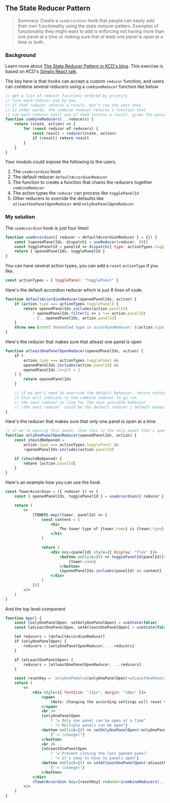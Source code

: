 ## The State Reducer Pattern

> Summary: Create a `useAccordion` hook that people can easily add their own functionality using the state reducer pattern. Examples of functionality they might want to add is enforcing not having more than one panel at a time or making sure that at least one panel is open at a time or both.

### Background

Learn more about [The State Reducer Pattern in KCD's blog](https://kentcdodds.com/blog/the-state-reducer-pattern-with-react-hooks).
This exercise is based on KCD's [Simply React talk](https://github.com/kentcdodds/simply-react).

The key here is that hooks can accept a custom `reducer` function, and users can combine several reducers using a `combineReducer` function like below

```js
// get a list of reducer functions ordered by priority
// runs each reducer one by one.
// If that reducer returns a result, don't run the next ones.
// in other words, the combine reducer returns a function that
// run each reducer until one of them returns a result, given the passed state and action
function combineReducers(...reducers) {
    return (state, action) => {
        for (const reducer of reducers) {
            const result = reducer(state, action)
            if (result) return result
        }
    }
}
```

Your module could expose the following to the users:

1. The `useAccordion` hook
2. The default reducer `defaultAccordionReducer`
3. The function to create a function that chains the reducers together `combineReducer`
4. The action types the `reducer` can process like `togglePanelId`
5. Other reducers to override the defaullts like ` atleastOnePanelOpenReducer` and `onlyOnePanelOpenReducer`

### My solution

The `useAccordion` hook is just four lines!

```js
function useAccordion({ reducer = defaultAccordionReducer } = {}) {
    const [openedPanelIds, dispatch] = useReducer(reducer, [0])
    const togglePanelId = panelId => dispatch({ type: actionTypes.togglePanel, panelId })
    return { openedPanelIds, togglePanelId }
}
```

You can have several action types, you can add a `reset` `actionType` if you like.

```js
const actionTypes = { togglePanel: "togglePanel" }
```

Here's the default accordion reducer which is just 8 lines of code.

```js
function defaultAccordionReducer(openedPanelIds, action) {
    if (action.type === actionTypes.togglePanel) {
        return openedPanelIds.includes(action.panelId)
            ? openedPanelIds.filter(i => i !== action.panelId)
            : [...openedPanelIds, action.panelId]
    }
    throw new Error(`Unhandled type in accordionReducer: ${action.type}`)
}
```

Here's the reducer that makes sure that atleast one panel is open

```js
function atleastOnePanelOpenReducer(openedPanelIds, action) {
    if (
        action.type === actionTypes.togglePanel &&
        openedPanelIds.includes(action.panelId) &&
        openedPanelIds.length < 2
    ) {
        return openedPanelIds
    }

    // if we don't need to override the default behavior, return nothing
    // this will indicate to the combine reducer to go run
    // the next reducer in line for the next possible behavior
    // (the next reducer  could be the default reducer / default behavior)
}
```

Here's the reducer that makes sure that only one panel is open at a time

```js
// if we're opening this panel, then this is the only panel that's open
function onlyOnePanelOpenReducer(openedPanelIds, action) {
    const shouldBeOpened =
        action.type === actionTypes.togglePanel &&
        !openedPanelIds.includes(action.panelId)

    if (shouldBeOpened) {
        return [action.panelId]
    }
}
```

Here's an example how you can use the hook

```jsx
const TowerAccordion = ({ reducer }) => {
    const { openedPanelIds, togglePanelId } = useAccordion({ reducer })

    return (
        <>
            {TOWERS.map((tower, panelId) => {
                const content = (
                    <h1>
                        The tower type of {tower.name} is {tower.type}
                    </h1>
                )

                return (
                    <div key={panelId} style={{ display: "flex" }}>
                        <button onClick={() => togglePanelId(panelId)}>
                            {tower.name}
                        </button>
                        {openedPanelIds.includes(panelId) && content}
                    </div>
                )
            })}
        </>
    )
}
```

And the top level component

```jsx
function App() {
    const [onlyOnePanelOpen, setOnlyOnePanelOpen] = useState(false)
    const [atLeastOnePanelOpen, setAtleastOnePanelOpen] = useState(false)

    let reducers = [defaultAccordionReducer]
    if (onlyOnePanelOpen) {
        reducers = [onlyOnePanelOpenReducer, ...reducers]
    }

    if (atLeastOnePanelOpen) {
        reducers = [atleastOnePanelOpenReducer, ...reducers]
    }

    const resetKey = `onlyOnePanel=${onlyOnePanelOpen}+atLeastOnePanel=${atLeastOnePanelOpen}`
    return (
        <>
            <div style={{ fontSize: "12px", margin: "10px" }}>
                <span>
                    (Note: Changing the according settings will reset the accordion state)
                </span>
                <br />
                {onlyOnePanelOpen
                    ? "✔ Only one panel can be open at a time"
                    : "✔ Multiple panels can be open"}
                <button onClick={() => setOnlyOnePanelOpen(!onlyOnePanelOpen)}>
                    {"-> (change)"}
                </button>
                <br />
                {atLeastOnePanelOpen
                    ? "✔ Prevent closing the last opened panel"
                    : "✔ It's okay to have no panels open"}
                <button onClick={() => setAtleastOnePanelOpen(!atLeastOnePanelOpen)}>
                    {"-> (change)"}
                </button>
            </div>
            <TowerAccordion key={resetKey} reducer={combineReducers(...reducers)} />
        </>
    )
}
```
